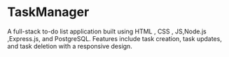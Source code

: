 # TaskManager
A full-stack to-do list application built using HTML , CSS , JS,Node.js ,Express.js, and PostgreSQL. Features include task creation, task updates, and task deletion with a responsive design.
